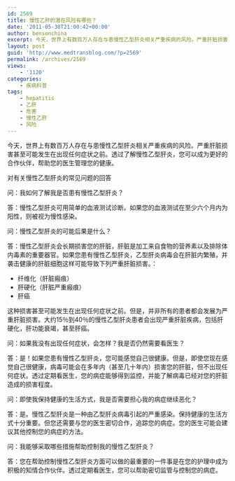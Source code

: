 ```yaml
---
id: 2569
title: 慢性乙肝的潜在风险有哪些？
date: '2011-05-30T21:00:42+00:00'
author: bensonchina
excerpt: 今天，世界上有数百万人存在与患慢性乙型肝炎相关严重疾病的风险。严重肝脏损害甚至可能发生在出现任何症状之前。透过了解慢性乙型肝炎，您可以成为更好的合作伙伴，帮助您的医生管理您的健康。
layout: post
guid: 'http://www.medtransblog.com/?p=2569'
permalink: /archives/2569
views:
    - '1120'
categories:
    - 疾病科普
tags:
    - hepatitis
    - 乙肝
    - 危害
    - 慢性乙肝
    - 风险
---
```


今天，世界上有数百万人存在与患慢性乙型肝炎相关严重疾病的风险。严重肝脏损害甚至可能发生在出现任何症状之前。透过了解慢性乙型肝炎，您可以成为更好的合作伙伴，帮助您的医生管理您的健康。

对有关慢性乙型肝炎的常见问题的回答

问：我如何了解我是否患有​​慢性乙型肝炎？

答：慢性乙型肝炎可用简单的血液测试诊断。如果您的血液测试在至少六个月内为阳性，则被视为慢性感染。

问：慢性乙型肝炎的可能后果是什么？

答：慢性乙型肝炎会长期损害您的肝脏，肝脏是加工来自食物的营养素以及排除体内毒素的重要器官。如果您患有慢性乙型肝炎，乙型肝炎病毒会在肝脏内繁殖，并袭击健康的肝脏细胞这样可能导致下列严重肝脏损害。：

- 纤维化（肝脏瘢痕）
- 肝硬化（肝脏严重瘢痕）
- 肝癌

这种损害甚至可能发生在出现任何症状之前。但是，并非所有的患者都会发展为严重肝脏损害。大约15％到40％的慢性乙型肝炎患者会出现严重肝脏疾病，包括肝硬化，肝功能衰竭，甚至肝癌。

问：如果我没有出现任何症状，会怎样？我是否仍然需要看医生？

答：是！如果您患有慢性乙型肝炎，您可能感觉自己很健康。但是，即使您现在感觉自己很健康，病毒可能会在多年内（甚至几十年内）损害您的肝脏，但不出现任何症状。透过定期看医生，您的病症能够得到监控，并能了解病毒已经对您的肝脏造成的损害程度。

问：即使我保持健康的生活方式，我是否需要担心我的病症继续恶化？

答：是。慢性乙型肝炎是一种由乙型肝炎病毒引起的严重感染。保持健康的生活方式十分重要。但您还需要与您的医生密切合作，追踪您的病症。您的医生可能会建议其他控制您的病症的方法。

问：我能够采取哪些措施帮助控制我的慢性乙型肝炎？

答：您在帮助控制慢性乙型肝炎方面可以做的最重要的一件事是在您的护理中成为积极的知情合作伙伴。透过定期看医生，您可以帮助密切监管与控制您的病症。